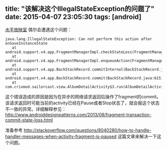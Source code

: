 title: "该解决这个IllegalStateException的问题了"
date: 2015-04-07 23:05:30
tags: [android]
---

[水手放映室](http://www.sailorcast.com) 偶尔会遭遇这个问题：

```
java.lang.IllegalStateException: Can not perform this action after onSaveInstanceState
   at android.support.v4.app.FragmentManagerImpl.checkStateLoss(FragmentManager.java:1365)
   at android.support.v4.app.FragmentManagerImpl.enqueueAction(FragmentManager.java:1383)
   at android.support.v4.app.BackStackRecord.commitInternal(BackStackRecord.java:636)
   at android.support.v4.app.BackStackRecord.commit(BackStackRecord.java:615)
   at com.crixmod.sailorcast.view.AlbumDetailActivity$3.run(AlbumDetailActivity.java:343)
```

这个错误造成的原因是因为在异步的网络请求返回后操作了fragment的commit。该请求返回时可能当前的activity已经在Pause或者Stop状态了，就会报这个状态不一致的异常。详细解释参见：
http://www.androiddesignpatterns.com/2013/08/fragment-transaction-commit-state-loss.html

准备参考 http://stackoverflow.com/questions/8040280/how-to-handle-handler-messages-when-activity-fragment-is-paused  这篇文章来解决一下这个问题。


